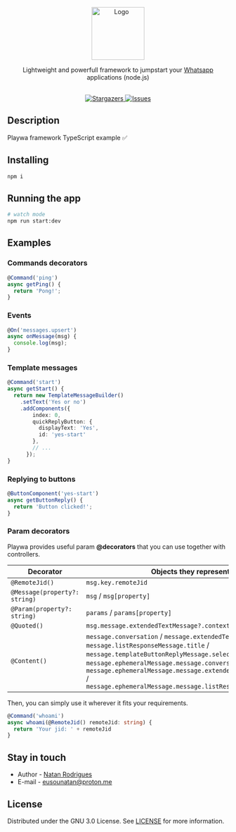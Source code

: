 <p align="center">
  <a href="http://nestjs.com/" target="blank">
    <img src="https://avatars.githubusercontent.com/u/118643349" width="120" alt="Logo" />
  </a>
</p>

<p align="center">
  <p align="center">
   Lightweight and powerfull framework to jumpstart your <a href="http://web.whatsapp.com/" target="blank">Whatsapp</a> applications (node.js)
    <br/>
    <br/>
  </p>
</p>

<p align="center">
  <a href="https://github.com/playwa/playwa" target="_blank">
    <img src="https://img.shields.io/github/stars/playwa/playwa" alt="Stargazers" />
  </a>
  <a href="https://github.com/playwa/playwa" target="_blank">
    <img src="https://img.shields.io/github/issues/playwa/playwa" alt="Issues" />
  </a>
</p>

## Description
Playwa framework TypeScript example ✅

## Installing
```bash
npm i
```

## Running the app
```bash
# watch mode
npm run start:dev
```

## Examples
### Commands decorators
```ts
@Command('ping')
async getPing() {
  return 'Pong!';
}
```

### Events
```ts
@On('messages.upsert')
async onMessage(msg) {
  console.log(msg);
}
```

### Template messages
```ts
@Command('start')
async getStart() {
  return new TemplateMessageBuilder()
    .setText('Yes or no')
    .addComponents({
        index: 0,
        quickReplyButton: {
          displayText: 'Yes',
          id: 'yes-start'
        },
        // ...
      });
}
```

### Replying to buttons
```ts
@ButtonComponent('yes-start')
async getButtonReply() {
  return 'Button clicked!';
}
```

### Param decorators
Playwa provides useful param **@decorators** that you can use together with controllers.

| Decorator                     | Objects they represent                                                                                                                                                                                                                                                                                                                                        |
|-------------------------------|---------------------------------------------------------------------------------------------------------------------------------------------------------------------------------------------------------------------------------------------------------------------------------------------------------------------------------------------------------------|
| `@RemoteJid()`                | `msg.key.remoteJid`                                                                                                                                                                                                                                                                                                                                           |
| `@Message(property?: string)` | `msg` / `msg[property]`                                                                                                                                                                                                                                                                                                                                       |
| `@Param(property?: string)`   | `params` / `params[property]`                                                                                                                                                                                                                                                                                                                                 |
| `@Quoted()`                   | `msg.message.extendedTextMessage?.contextInfo`                                                                                                                                                                                                                                                                                                                |
| `@Content()`                  | `message.conversation` / `message.extendedTextMessage.text` / `message.listResponseMessage.title` / `message.templateButtonReplyMessage.selectedDisplayText` / `message.ephemeralMessage.message.conversation` / `message.ephemeralMessage.message.extendedTextMessage.text` / `message.ephemeralMessage.message.listResponseMessage.title` |

Then, you can simply use it wherever it fits your requirements.

```ts
@Command('whoami')
async whoami(@RemoteJid() remoteJid: string) {
  return 'Your jid: ' + remoteJid
}
```

## Stay in touch

* Author - [Natan Rodrigues](https://github.com/Nata4n)
* E-mail - [eusounatan@proton.me](mailto:eusounatan@proton.me)

## License

Distributed under the GNU 3.0 License. See [LICENSE](https://github.com/playwa/playwa/blob/main/LICENSE) for more information.
